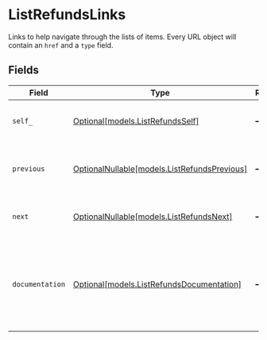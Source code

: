 # ListRefundsLinks

Links to help navigate through the lists of items. Every URL object will contain an `href` and a `type` field.


## Fields

| Field                                                                                      | Type                                                                                       | Required                                                                                   | Description                                                                                |
| ------------------------------------------------------------------------------------------ | ------------------------------------------------------------------------------------------ | ------------------------------------------------------------------------------------------ | ------------------------------------------------------------------------------------------ |
| `self_`                                                                                    | [Optional[models.ListRefundsSelf]](../models/listrefundsself.md)                           | :heavy_minus_sign:                                                                         | The URL to the current set of items.                                                       |
| `previous`                                                                                 | [OptionalNullable[models.ListRefundsPrevious]](../models/listrefundsprevious.md)           | :heavy_minus_sign:                                                                         | The previous set of items, if available.                                                   |
| `next`                                                                                     | [OptionalNullable[models.ListRefundsNext]](../models/listrefundsnext.md)                   | :heavy_minus_sign:                                                                         | The next set of items, if available.                                                       |
| `documentation`                                                                            | [Optional[models.ListRefundsDocumentation]](../models/listrefundsdocumentation.md)         | :heavy_minus_sign:                                                                         | In v2 endpoints, URLs are commonly represented as objects with an `href` and `type` field. |